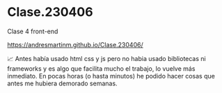 # Clase.230406
Clase 4 front-end

https://andresmartinm.github.io/Clase.230406/

📈 Antes había usado html css y js pero no habia usado bibliotecas ni frameworks y es algo que facilita mucho el trabajo, lo vuelve más inmediato. En pocas horas (o hasta minutos) he podido hacer cosas que antes me hubiera demorado semanas.
